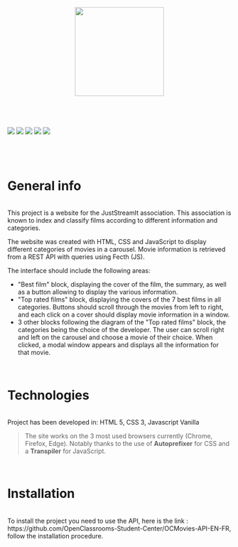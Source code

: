<p align="center">
  <img src="https://user-images.githubusercontent.com/90851774/147912993-37ec4132-6800-4122-a064-64879c44bf99.png" width="200">
</p>

#

</br>

<img src="https://img.shields.io/badge/HTML-239120?style=for-the-badge&logo=html5&logoColor=white">  <img src="https://img.shields.io/badge/CSS3-1572B6?style=for-the-badge&logo=css3&logoColor=white">  <img src="https://img.shields.io/badge/Sass-CC6699?style=for-the-badge&logo=sass&logoColor=white">  <img src="https://img.shields.io/badge/JavaScript-F7DF1E?style=for-the-badge&logo=javascript&logoColor=black">  <img src="https://img.shields.io/badge/API%20REST%20%20-7289DA?style=for-the-badge&logo=discord&logoColor=7289DA">

#

</br>

# General info

</br>
This project is a website for the JustStreamIt association. This association is known to index and classify films according to different information and categories.

The website was created with HTML, CSS and JavaScript to display different categories of movies in a carousel. Movie information is retrieved from a REST API with queries using Fecth (JS).

The interface should include the following areas:

* "Best film" block, displaying the cover of the film, the summary, as well as a button allowing to display the various information.
* "Top rated films" block, displaying the covers of the 7 best films in all categories. Buttons should scroll through the movies from left to right, and each click on a cover should display movie information in a window.
* 3 other blocks following the diagram of the "Top rated films" block, the categories being the choice of the developer.
The user can scroll right and left on the carousel and choose a movie of their choice. When clicked, a modal window appears and displays all the information for that movie.

</br>

# Technologies

</br>
Project has been developed in: HTML 5, CSS 3, Javascript Vanilla
</br>

> The site works on the 3 most used browsers currently (Chrome, Firefox, Edge). Notably thanks to the use of <strong>Autoprefixer</strong> for CSS and a <strong>Transpiler</strong> for JavaScript.


</br>

# Installation

</br>
To install the project you need to use the API, here is the link : https://github.com/OpenClassrooms-Student-Center/OCMovies-API-EN-FR, follow the installation procedure.
